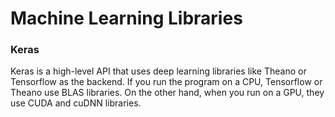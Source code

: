 # Machine Learning Libraries

### Keras 
Keras is a high-level API that uses deep learning libraries like Theano or Tensorflow as the backend. If you run the program on a CPU, Tensorflow or Theano use BLAS libraries. On the other hand, when you run on a GPU, they use CUDA and cuDNN libraries.
